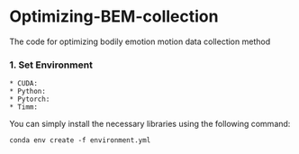 # Optimizing-BEM-collection
The code for optimizing  bodily emotion motion data collection method

### 1. Set Environment
```
* CUDA:
* Python:
* Pytorch:
* Timm:
```
You can simply install the necessary libraries using the following command:
```
conda env create -f environment.yml
```
